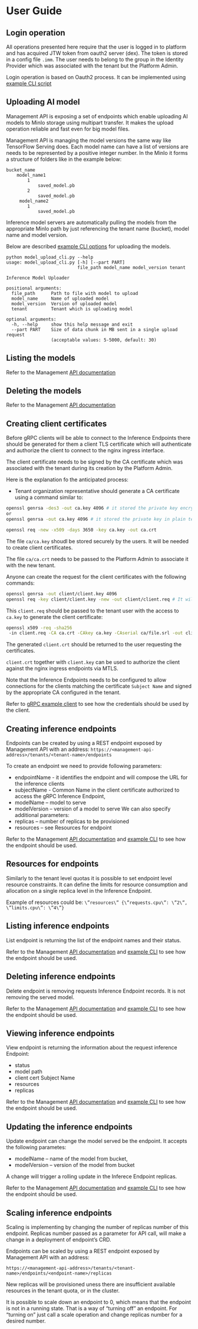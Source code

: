 # User Guide

## Login operation

All operations presented here require that the user is logged in to platform and has acquired JTW token from
oauth2 server (dex). The token is stored in a config file `.imm`. The user needs to belong to the group in the Identity Provider
which was associated with the tenant but the Platform Admin. 

Login operation is based on Oauth2 process. It can be implemented using [example CLI script](../scripts) 

## Uploading AI model

Management API is exposing a set of endpoints which enable uploading AI models to MinIo storage using multipart transfer.
It makes the upload operation reliable and fast even for big model files.

Management API is managing the model versions the same way like TensorFlow Serving does.
Each model name can have a list of versions are needs to be represented by a positive integer number.
In the MinIo it forms a structure of folders like in the example below:
```
bucket_name
    model_name1
        1
            saved_model.pb
        2
            saved_model.pb
     model_name2
        1
            saved_model.pb
```
Inference model servers are automatically pulling the models from the appropriate MinIo path by just referencing the 
tenant name (bucket), model name and model version.

Below are described [example CLI options](../scripts/model_upload_cli.py) for uploading the models.
 

```
python model_upload_cli.py --help
usage: model_upload_cli.py [-h] [--part PART]
                           file_path model_name model_version tenant

Inference Model Uploader

positional arguments:
  file_path      Path to file with model to upload
  model_name     Name of uploaded model
  model_version  Version of uploaded model
  tenant         Tenant which is uploading model

optional arguments:
  -h, --help     show this help message and exit
  --part PART    Size of data chunk in MB sent in a single upload request
                 (acceptable values: 5-5000, default: 30)
```

## Listing the models

Refer to the Management [API documentation](../management)

## Deleting the models

Refer to the Management [API documentation](../management)

## Creating client certificates 

Before gRPC clients will be able to connect to the Inference Endpoints there should be generated for them
a client TLS certificate which will authenticate and authorize the client to connect to the nginx ingress interface.

The client certificate needs to be signed by the CA certificate which was associated with the tenant during its creation
by the Platform Admin.

Here is the explanation fo the anticipated process:
- Tenant organization representative should generate a CA certificate using a command similar to:

```bash
openssl genrsa -des3 -out ca.key 4096 # it stored the private key encrypted
or
openssl genrsa -out ca.key 4096 # it stored the private key in plain text

openssl req -new -x509 -days 3650 -key ca.key -out ca.crt
```

The file `ca/ca.key` shoudl be stored securely by the users. It will be needed to create client certificates.

The file `ca/ca.crt` needs to be passed to the Platform Admin to associate it with the new tenant.

Anyone can create the request for the client certificates with the following commands:
```bash
openssl genrsa -out client/client.key 4096
openssl req -key client/client.key -new -out client/client.req # It will prompt for cert info including Common Name (Subject Name)
```

This `client.req` should be passed to the tenant user with the access to `ca.key` to generate the client certificate:
```bash
openssl x509 -req -sha256
 -in client.req -CA ca.crt -CAkey ca.key -CAserial ca/file.srl -out client.crt

```
The generated `client.crt` should be returned to the user requesting the certificates.

`client.crt` together with `client.key` can be used to authorize the client against the nginx ingress endpoints via MTLS.

Note that the Inference Endpoints needs to be configured to allow connections for the clients matching the certificate 
`Subject Name` and signed by the appropriate CA configured in the tenant.

Refer to [gRPC example client](../examples/grpc_client) to see how the credentials should be used by the client.

## Creating inference endpoints

Endpoints can be created by using a REST endpoint exposed by Management API with an address:
 `https://<management-api-address>/tenants/<tenant-name>/endpoints`
 
To create an endpoint we need to provide following parameters:
- endpointName - it identifies the endpoint and will compose the URL for the inference clients 
<endpointName><tenant><domain name>
- subjectName - Common Name in the client certificate authorized to access the gRPC Inference Endpoint,
- modelName – model to serve
- modelVersion – version of a model to serve
We can also specify additional parameters:
- replicas – number of replicas to be provisioned
- resources – see Resources for endpoint

Refer to the Management [API documentation](../management) and [example CLI](../scripts) to see 
how the endpoint should be used.


## Resources for endpoints

Similarly to the tenant level quotas it is possible to set endpoint level resource constraints. It can define the 
limits for resource consumption and allocation on a single replica level in the Inference Endpoint.
  
Example of resources could be:
`\”resources\” {\”requests.cpu\”: \”2\”, \”limits.cpu\”: \”4\”}`


## Listing inference endpoints

List endpoint is returning the list of the endpoint names and their status.

Refer to the Management [API documentation](../management) and [example CLI](../scripts) to see 
how the endpoint should be used.


## Deleting inference endpoints

Delete endpoint is removing requests Inference Endpoint records. It is not removing the served model.

Refer to the Management [API documentation](../management) and [example CLI](../scripts) to see 
how the endpoint should be used.

## Viewing inference endpoints

View endpoint is returning the information about the request inference Endpoint:
- status
- model path
- client cert Subject Name 
- resources
- replicas

Refer to the Management [API documentation](../management) and [example CLI](../scripts) to see 
how the endpoint should be used.

## Updating the inference endpoints
 
Update endpoint can change the model served be the endpoint. It accepts the following parametes:
- modelName – name of the model from bucket,
- modelVersion – version of the model from bucket

A change will trigger a rolling update in the Inferece Endpoint replicas.

Refer to the Management [API documentation](../management) and [example CLI](../scripts) to see 
how the endpoint should be used.

## Scaling inference endpoints

Scaling is implementing by changing the number of replicas number of this endpoint. 
Replicas number passed as a parameter for API call, will make a change in a deployment of endpoint’s CRD.
 
Endpoints can be scaled by using a REST endpoint exposed by Management API with an address:
 
```https://<management-api-address>/tenants/<tenant-name>/endpoints/<endpoint-name>/replicas```
 
New replicas will be provisioned uness there are insufficient available resources in the tenant quota, 
or in the cluster. 

It is possible to scale down an endpoint to 0, which means that the endpoint is not in a running state. 
That is a way of “turning off” an endpoint. 
For “turning on” just call a scale operation and change replicas number for a desired number.
 
 
